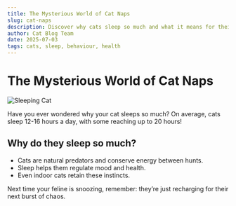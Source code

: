 ```yaml
---
title: The Mysterious World of Cat Naps
slug: cat-naps
description: Discover why cats sleep so much and what it means for their health.
author: Cat Blog Team
date: 2025-07-03
tags: cats, sleep, behaviour, health
---
```


# The Mysterious World of Cat Naps

![Sleeping Cat](https://placecats.com/800/400)

Have you ever wondered why your cat sleeps so much? On average, cats sleep 12-16 hours a day, with some reaching up to 20 hours!

## Why do they sleep so much?

- Cats are natural predators and conserve energy between hunts.
- Sleep helps them regulate mood and health.
- Even indoor cats retain these instincts.

Next time your feline is snoozing, remember: they’re just recharging for their next burst of chaos.
